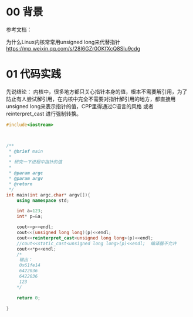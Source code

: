 # 00 背景

参考文档：

为什么Linux内核常常用unsigned long来代替指针  https://mp.weixin.qq.com/s/28I6GZr0OKfXcQ8SIu9cdg


# 01 代码实践
先说结论：
内核中，很多地方都只关心指针本身的值，根本不需要解引用，为了防止有人尝试解引用，在内核中完全不需要对指针解引用的地方，都直接用unsigned long来表示指针的值，CPP里得通过C语言的风格 或者 reinterpret_cast 进行强制转换。


```cpp
#include<iostream>



/**
 * @brief main
 *
 * 研究一下进程中指针的值
 *
 * @param argc
 * @param argv
 * @return
 */
int main(int argc,char* argv[]){
    using namespace std;

    int a=123;
    int* p=&a;

    cout<<p<<endl;
    cout<<(unsigned long long)(p)<<endl;
    cout<<reinterpret_cast<unsigned long long>(p)<<endl;
    //cout<<static_cast<unsigned long long>(p)<<endl;  编译器不允许
    cout<<*p<<endl;
    /*
     输出：
     0x61fe14
     6422036
     6422036
     123
    */

    return 0;

}
```
